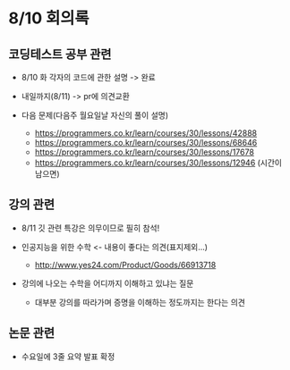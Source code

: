 # 8/10 회의록

## 코딩테스트 공부 관련

- 8/10 화 각자의 코드에 관한 설명 -> 완료

- 내일까지(8/11) -> pr에 의견교환

- 다음 문제(다음주 월요일날 자신의 풀이 설명)
  - https://programmers.co.kr/learn/courses/30/lessons/42888
  - https://programmers.co.kr/learn/courses/30/lessons/68646
  - https://programmers.co.kr/learn/courses/30/lessons/17678
  - https://programmers.co.kr/learn/courses/30/lessons/12946 (시간이 남으면)

## 강의 관련

- 8/11 깃 관련 특강은 의무이므로 필히 참석!

- 인공지능을 위한 수학 <- 내용이 좋다는 의견(표지제외...)
  - http://www.yes24.com/Product/Goods/66913718
  
- 강의에 나오는 수학을 어디까지 이해하고 있냐는 질문
  - 대부분 강의를 따라가며 증명을 이해하는 정도까지는 한다는 의견

## 논문 관련

- 수요일에 3줄 요약 발표 확정
